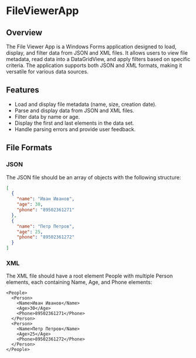 # FileViewerApp

## Overview
The File Viewer App is a Windows Forms application designed to load, display, and filter data from JSON and XML files. It allows users to view file metadata, read data into a DataGridView, and apply filters based on specific criteria. The application supports both JSON and XML formats, making it versatile for various data sources.

## Features
- Load and display file metadata (name, size, creation date).
- Parse and display data from JSON and XML files.
- Filter data by name or age.
- Display the first and last elements in the data set.
- Handle parsing errors and provide user feedback.

## File Formats

### JSON
The JSON file should be an array of objects with the following structure:
```json
[
  {
    "name": "Иван Иванов",
    "age": 30,
    "phone": "89502361271"
  },
  {
    "name": "Петр Петров",
    "age": 25,
    "phone": "89502361272"
  }
]
```

### XML
The XML file should have a root element People with multiple Person elements, each containing Name, Age, and Phone elements:
```
<People>
  <Person>
    <Name>Иван Иванов</Name>
    <Age>30</Age>
    <Phone>89502361271</Phone>
  </Person>
  <Person>
    <Name>Петр Петров</Name>
    <Age>25</Age>
    <Phone>89502361272</Phone>
  </Person>
</People>
```